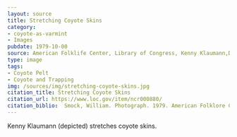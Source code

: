 ```yaml
---
layout: source
title: Stretching Coyote Skins
category: 
- coyote-as-varmint
- Images
pubdate: 1979-10-00
source: American Folklife Center, Library of Congress, Kenny Klaumann,Depicted, William Smock, Photographer 
type: image
tags: 
- Coyote Pelt
- Coyote and Trapping
img: /sources/img/stretching-coyote-skins.jpg
citation_title: Stretching Coyote Skins
citation_url: https://www.loc.gov/item/ncr000880/
citation_biblio:  Smock, William. Photograph. 1979. American Folklore Center. Paradise Valley Folklife Project collection, 1978-1982 (AFC 1991/021), American Folklife Center, Library of Congress
---
```


Kenny  Klaumann (depicted) stretches coyote skins.
